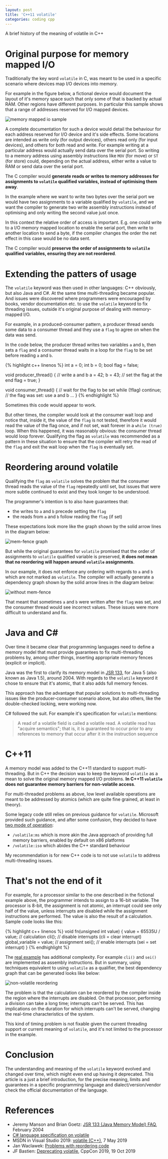 ```yaml
---
layout: post
title: 'C++11 volatile'
categories: coding cpp
---
```


A brief history of the meaning of volatile in C++


# Original purpose for memory mapped I/O

Traditionally the key word `volatile` in C, was meant to be used in a specific
scenario where devices map I/O devices into memory.

For example in the figure below, a fictional device would document the layout
of it's memory space such that only some of that is backed by actual RAM. Other
regions have different purposes. In particular this sample shows that a range
of addresses reserved for I/O mapped devices.

![memory mapped io sample](/assets/2019-11-05-cpp11-volatile/mappedio.png)

A complete documentation for such a device would detail the behaviour for each
address reserved for I/O device and it's side effects. Some locations are
intended as write only (for output devices), others read only (for input
devices), and others for both read and write. For example writing at a
particular address would actually send data over the serial port. So writing to
a memory address using assembly instructions like `MOV` (for move) or `ST`
(for store) could, depending on the actual address, either write a value to RAM
or send data over the serial port.

The C compiler would **generate reads or writes to memory addresses for
assignments to `volatile` qualified variables, instead of optimising them
away**.

In the example where we want to write two bytes over the serial port we would
have two assignments to a variable qualified by `volatile`, and we want the
compiler to generate two write assembly instructions instead of optimising and
only writing the second value just once.

In this context the relative order of access is important. E.g. one could write
to a I/O memory mapped location to enable the serial port, then write to
another location to send a byte, if the compiler changes the order the net
effect in this case would be no data sent.

The C compiler would **preserve the order of assignments to `volatile` qualified
variables, ensuring they are not reordered**.


# Extending the patters of usage

The `volatile` keyword was then used in other languages: C++ obviously, but also
Java and C#. At the same time multi-threading became popular. And issues were
discovered where programmers were encouraged by books, vendor documentation
etc. to use the `volatile` keyword to fix threading issues, outside it's
original purpose of dealing with memory-mapped I/O.

For example, in a produced-consumer pattern, a producer thread sends some data
to a consumer thread and they use a `flag` to agree on when the data was send.

In the code below, the producer thread writes two variables `a` and `b`, then
sets a `flag` and a consumer thread waits in a loop for the `flag` to be set
before reading `a` and `b`.

{% highlight c++ linenos %}
int a = 0;
int b = 0;
bool flag = false;

void producer_thread()
{
  // write a and b
  a = 42;
  b = 43;
  // set the flag at the end
  flag = true;
}

void consumer_thread()
{
  // wait for the flag to be set
  while (!flag) continue;
  // the flag was set: use a and b
  ...
}
{% endhighlight %}

Sometimes this code would appear to work.

But other times, the compiler would look at the consumer wait loop and notice
that, inside it, the value of the `flag` is not tested, therefore it would read
the value of the flag once, and if not set, wait forever in a `while (true)`
loop. When this happened, it was reasonably obvious: the consumer thread would
loop forever. Qualifying the flag as `volatile` was recommended as a pattern in
these situation to ensure that the compiler will retry the read of the `flag`
and exit the wait loop when the `flag` is eventually set.


# Reordering around volatile

Qualifying the `flag` as `volatile` solves the problem that the consumer thread
reads the value of the `flag` repeatedly until set, but issues that were more
subtle continued to exist and they took longer to be understood.

The programmer's intention is to also have guarantees that:
- the writes to `a` and `b` precede setting the `flag`
- the reads from `a` and `b` follow reading the `flag` (if set)

These expectations look more like the graph shown by the solid arrow lines in
the diagram below:

![mem-fence graph](/assets/2019-11-05-cpp11-volatile/mem-fence-motivation.png)

But while the original guarantees for `volatile` promised that the order of
assignments to `volatile` qualified variable is preserved, **it does not mean
that no reordering will happen around `volatile` assignments**.

In our example, it does not enforce any ordering with regards to `a` and `b`
which are not marked as `volatile`. The compiler will actually generate a
dependency graph shown by the solid arrow lines in the diagram below:

![without mem-fence](/assets/2019-11-05-cpp11-volatile/without-mem-fence.png)

That meant that sometimes `a` and `b` were written after the `flag` was set,
and the consumer thread would see incorrect values. These issues were more
difficult to understand and fix.


# Java and C#

Over time it became clear that programming languages need to define a memory
model that must provide guarantees to fix multi-threading problems by, among
other things, inserting appropriate memory fences (explicit or implicit).

Java was the first to clarify its memory model in [JSR 133][javavolatile], for
Java 5 (also known as Java 1.5), around 2004. With regards to the `volatile`
keyword it chose to ensure that it's atomic, that it also adds full memory
fences.

This approach has the advantage that popular solutions to multi-threading
issues like the producer-consumer scenario above, but also others, like the
double-checked locking, were working now.

C# followed the suit. For example it's specification for `volatile` mentions:

> A read of a volatile field is called a volatile read. A volatile read has
> "acquire semantics"; that is, it is guaranteed to occur prior to any
> references to memory that occur after it in the instruction sequence


# C++11

A memory model was added to the C++11 standard to support multi-threading. But
in C++ the decision was to keep the keyword `volatile` as a mean to solve the
original memory mapped I/O problems. **In C++11 `volatile` does not guarantee
memory barriers for non-volatile access**.

For multi-threaded problems as above, low level available operations are meant
to be addressed by atomics (which are quite fine grained, at least in theory).

Some legacy code still relies on previous guidance for `volatile`. Microsoft
provided such guidance, and after some confusion, they decided to have [two
mode of operation][msvolatile]:
- `/volatile:ms` which is more akin the Java approach of providing full memory
  barriers, enabled by default on x86 platforms
- `/volatile:iso` which abides the C++ standard behaviour

My recommendation is for new C++ code is to not use `volatile` to address
multi-threading issues.


# That's not the end of it

For example, for a processor similar to the one described in the fictional
example above, the programmer intends to assign to a 16-bit variable.  The
processor is 8-bit, the assignment is not atomic, an interrupt could see only
half of the value, unless interrupts are disabled while the assignment
instructions are performed. The value is also the result of a calculation.
Sample code looks like this:

{% highlight c++ linenos %}
void fn(unsigned int value)
{
  value = 65535U / value; // calculation
  cli(); // disable interrupts (cli = clear interrupt)
  global_variable = value; // assignment
  sei(); // enable interrupts (sei = set interrupt)
}
{% endhighlight %}

The [real example][gccavr] has additional complexity. For example `cli()` and
`sei()` are implemented as assembly instructions. But in summary, using
techniques equivalent to using `volatile` as a qualifier, the best dependency
graph that can be generated looks like below:

![non-volatile reordering](/assets/2019-11-05-cpp11-volatile/gccavr.png)

The problem is that the calculation can be reordered by the compiler inside the
region where the interrupts are disabled. On that processor, performing a
division can take a long time; interrupts can't be served. This has
implications on the duration for which interrupts can't be served, changing the
real-time characteristics of the system.

This kind of timing problem is not fixable given the current threading support
or current meaning of `volatile`, and it's not limited to the processor in the
example.


# Conclusion

The understanding and meaning of the `volatile` keyword evolved and changed
over time, which might even end up having it deprecated. This article is a just
a brief introduction, for the precise meaning, limits and guarantees in a
specific programming language and dialect/version/vendor check the official
documentation of the language.


# References

- Jeremy Manson and Brian Goetz: [JSR 133 (Java Memory Model) FAQ][javavolatile], February 2004
- [C# language specification on volatile][csharpvolatile]
- MSDN in Visual Studio 2019: [volatile (C++)][msvolatile], 7 May 2019
- Jan Waclawek: [Problems with reordering code][gccavr]
- JF Bastien: [Deprecating volatile][deprecate], CppCon 2019, 19 Oct 2019

[javavolatile]: https://www.cs.umd.edu/~pugh/java/memoryModel/jsr-133-faq.html#volatile
[csharpvolatile]: https://docs.microsoft.com/en-us/dotnet/csharp/language-reference/language-specification/classes#volatile-fields
[msvolatile]: https://docs.microsoft.com/en-us/cpp/cpp/volatile-cpp?view=vs-2019
[gccavr]: https://www.nongnu.org/avr-libc/user-manual/optimization.html
[deprecate]: https://www.youtube.com/watch?v=KJW_DLaVXIY
